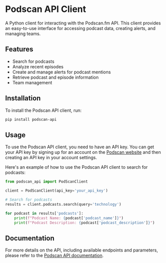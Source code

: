 # Podscan API Client

A Python client for interacting with the Podscan.fm API. This client provides an easy-to-use interface for accessing podcast data, creating alerts, and managing teams.

## Features

- Search for podcasts
- Analyze recent episodes
- Create and manage alerts for podcast mentions
- Retrieve podcast and episode information
- Team management

## Installation

To install the Podscan API client, run:

```bash
pip install podscan-api
```

## Usage

To use the Podscan API client, you need to have an API key. You can get your API key by signing up for an account on the [Podscan website](https://podscan.fm) and then creating an API key in your account settings.

Here's an example of how to use the Podscan API client to search for podcasts:

```python
from podscan_api import PodScanClient

client = PodScanClient(api_key='your_api_key')

# Search for podcasts
results = client.podcasts.search(query='technology')

for podcast in results['podcasts']:
    print(f"Podcast Name: {podcast['podcast_name']}")
    print(f"Podcast Description: {podcast['podcast_description']}")
```

## Documentation

For more details on the API, including available endpoints and parameters, please refer to the [Podscan API documentation](https://podscan.fm/docs/api#/).
